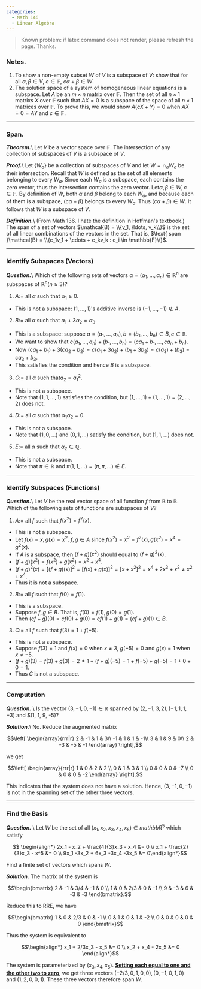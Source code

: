 ```yaml
---
categories: 
  - Math 146
  - Linear Algebra
---
```


> Known problem: if latex command does not render, please refresh the page. Thanks.

### Notes.
1. To show a non-empty subset $W$ of $V$ is a subspace of $V$: show that for all $\alpha, \beta \in V$, $c \in \mathbb{F}$, $c\alpha + \beta \in W$. 
2. The solution space of a aystem of homogeneous linear equations is a subspace. Let $A$ be an $m \times n$ matrix over $\mathbb{F}$. Then the set of all $n \times 1$ matrixs $X$ over $\mathbb{F}$ such that $AX = 0$ is a subspace of the space of all $n \times 1$ matrices over $\mathbb{F}$. To prove this, we would show $A(cX + Y) = 0$ when $AX = 0 = AY$ and $c \in \mathbb{F}$. 

------

### Span.
***Theorem.***\\
Let $V$ be a vector space over $\mathbb{F}$. The intersection of any collection of subspaces of $V$ is a subspace of $V$.

***Proof.***\\
Let $\{W_a\}$ be a collection of subspaces of $V$ and let $W = \cap_a W_a$ be their intersection. Recall that $W$ is defined as the set of all elements belonging to every $W_a$. Since each $W_a$ is a subspace, each contains the zero vector, thus the intersection contains the zero vector. Let$\alpha, \beta \in W, c \in \mathbb{F}$. By definition of $W$, both $\alpha$ and $\beta$ belong to each $W_a$, and because each of them is a subspace, $(c\alpha + \beta)$ belongs to every $W_a$. Thus $(c\alpha + \beta) \in W$. It follows that $W$ is a subspace of $V$. 

***Definition.***\\
(From Math 136. I hate the definition in Hoffman's textbook.) 
The span of a set of vectors $\mathcal{B} = \\{v_1, \ldots, v_k\\}$ is the set of all linear combinations of the vectors in the set. That is, $\text{ span }\mathcal{B} = \\{c_1v_1 + \cdots + c_kv_k : c_i \in \mathbb{F}\\}$.

------

### Identify Subspaces (Vectors)
***Question.***\\
Which of the following sets of vectors $\alpha = (\alpha_1, \ldots, \alpha_n) \in \mathbb{R}^n$ are subspaces of $\mathbb{R}^n (n\geq 3)$?

1. $A :=$ all $\alpha$ such that $\alpha_1 \geq 0$.
  - This is not a subspace: $(1, \ldots, 1)$'s additive inverse is $(-1, \ldots, -1)\notin A$.
2. $B :=$ all $\alpha$ such that $\alpha_1 + 3\alpha_2 = \alpha_3$.
  - This is a subspace: suppose $a = (a_1, \ldots, a_n), b = (b_1, \ldots, b_n) \in B, c \in \mathbb{R}$. 
  - We want to show that $c(a_1, \ldots, a_n) + (b_1, \ldots, b_n) = (ca_1+b_1, \ldots, ca_n+b_n)$. 
  - Now $(ca_1 + b_1) + 3(ca_2+b_2) = c(a_1+3a_2) + (b_1+3b_2) = c(a_3)+(b_3) = ca_3 + b_3.$ 
  - This satisfies the condition and hence $B$ is a subspace.
3. $C :=$ all $\alpha$ such that$a_2 = a_1^2$.
  - This is not a subspace.
  - Note that $(1, 1, \ldots, 1)$ satisfies the condition, but $(1, \ldots, 1) + (1, \ldots, 1) = (2, \ldots, 2)$ does not.
4. $D :=$ all $\alpha$ such that $\alpha_1\alpha_2 = 0$.
  - This is not a subspace. 
  - Note that $(1, 0, \ldots)$ and $(0, 1, \ldots)$ satisfy the condition, but $(1, 1, \ldots)$ does not.
5. $E :=$ all $\alpha$ such that $\alpha_2 \in \mathbb{Q}$. 
  - This is not a subspace.
  - Note that $\pi \in \mathbb{R}$ and $\pi(1, 1, \ldots) = (\pi, \pi, \ldots) \notin E$. 
  
------

### Identify Subspaces (Functions)
***Question.***\\
Let $V$ be the real vector space of all function $f$ from $\mathbb{R}$ to $\mathbb{R}$. Which of the following sets of functions are subspaces of $V$?

1. $A :=$ all $f$ such that $f(x^2) = f^2(x)$.
  - This is not a subspace.
  - Let $f(x) = x, g(x) = x^2$. $f, g \in A$ since $f(x^2) = x^2 = f^2(x), g(x^2) = x^4 = g^2(x)$.
  - If $A$ is a subspace, then $(f+g)(x^2)$ should equal to $(f+g)^2(x)$.
  - $(f+g)(x^2) = f(x^2) + g(x^2) = x^2 + x^4$.
  - $(f+g)^2(x) = [(f+g)(x)]^2 = [f(x)+g(x)]^2 = [x+x^2]^2 = x^4+2x^3+x^2 \ne x^2+x^4$.
  - Thus it is not a subspace.
2. $B :=$ all $f$ such that $f(0) = f(1)$.
  - This is a subspace.
  - Suppose $f, g \in B$. That is, $f(0) = f(1), g(0) = g(1)$.
  - Then $(cf + g)(0) = cf(0) + g(0) = cf(1) + g(1) = (cf+g)(1) \in B$.
3. $C :=$ all $f$ such that $f(3) = 1 + f(-5)$.
  - This is not a subspace.
  - Suppose $f(3) = 1$ and $f(x) = 0$ when $x \ne 3$, $g(-5) = 0$ and $g(x) = 1$ when $x \ne -5$.
  - $(f + g)(3) = f(3) + g(3) = 2 \neq 1+(f+g)(-5) = 1 + f(-5) + g(-5) = 1 + 0 + 0 = 1$.
  - Thus $C$ is not a subspace.
  
---

### Computation
***Question.*** \\
Is the vector $(3, -1, 0, -1) \in \mathbb{R}$ spanned by $(2, -1, 3, 2), (-1, 1, 1, -3)$ and $(1, 1, 9, -5)?

***Solution.***\\
No. Reduce the augmented matrix 

$$\left[ \begin{array}{rrr|r} 2 & -1 & 1 & 3\\ -1 & 1 & 1 & -1\\ 3 & 1 & 9 & 0\\ 2 & -3 & -5 & -1 \end{array} \right],$$

we get 

$$\left[ \begin{array}{rrr|r} 1 & 0 & 2 & 2 \\ 0 & 1 & 3 & 1 \\ 0 & 0 & 0 & -7 \\ 0 & 0 & 0 & -2 \end{array} \right].$$

This indicates that the system does not have a solution. Hence, $(3, -1, 0, -1)$ is not in the spanning set of the other three vectors. 

---

### Find the Basis
***Question.*** \\
Let $W$ be the set of all $(x_1, x_2, x_3, x_4, x_5) \in mathbb{R}^5$ which satisfy

$$ \begin{align*} 2x_1 - x_2 + \frac{4}{3}x_3 - x_4 &= 0 \\ x_1 + \frac{2}{3}x_3 - x^5 &= 0 \\ 9x_1 -3x_2 + 6x_3 -3x_4 -3x_5 &= 0\end{align*}$$

Find a finite set of vectors which spans $W$.

***Solution.***
The matrix of the system is

$$\begin{bmatrix} 2 & -1 & 3/4 & -1 & 0 \\ 1 & 0 & 2/3 & 0 & -1 \\ 9 & -3 & 6 & -3 & -3 \end{bmatrix}.$$

Reduce this to RRE, we have 

$$\begin{bmatrix} 1 & 0 & 2/3 & 0 & -1 \\ 0 & 1 & 0 & 1 & -2 \\ 0 & 0 & 0 & 0 & 0 \end{bmatrix}$$

Thus the system is equivalent to 

$$\begin{align*} x_1 + 2/3x_3 - x_5 &= 0 \\ x_2 + x_4 - 2x_5 &= 0 \end{align*}$$

The system is parameterized by $(x_3, x_4, x_5)$. <u>**Setting each equal to one and the other two to zero**</u>, we get three vectors $(-2/3, 0, 1, 0, 0), (0, -1, 0, 1, 0)$ and $(1, 2, 0, 0, 1)$. These three vectors therefore span $W$.
